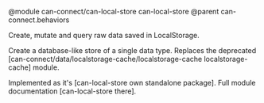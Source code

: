 @module can-connect/can-local-store can-local-store
@parent can-connect.behaviors

Create, mutate and query raw data saved in LocalStorage.

Create a database-like store of a single data type. Replaces the deprecated
[can-connect/data/localstorage-cache/localstorage-cache localstorage-cache] module.

Implemented as it's [can-local-store own standalone package]. Full module documentation [can-local-store there].
